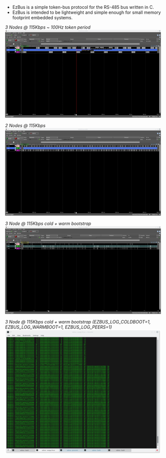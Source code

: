 * EzBus is a simple token-bus protocol for the RS-485 bus written in C. 
* EzBus is intended to be lightweight and simple enough for small memory footprint embedded systems.

*3 Nodes @ 115Kbps ~ 100Hz token period*
![EzBus 3 node](https://raw.githubusercontent.com/8bitgeek/ezbus/master/images/ezbus-3node-115kbps.png)


*2 Nodes @ 115Kbps*
![EzBus 2 node](https://raw.githubusercontent.com/8bitgeek/ezbus/master/images/ezbus-2node-115kbps.png)


*3 Node @ 115Kbps cold + warm bootstrap*
![EzBus 2 node](https://raw.githubusercontent.com/8bitgeek/ezbus/master/images/ezbus-3node-bootstrap-115kbps.png)


*3 Node @ 115Kbps cold + warm bootstrap (EZBUS_LOG_COLDBOOT=1, EZBUS_LOG_WARMBOOT=1, EZBUS_LOG_PEERS=1)*
![EzBus 2 node](https://raw.githubusercontent.com/8bitgeek/ezbus/master/images/ezbus-3-node-bootstrap-terminal.png)


